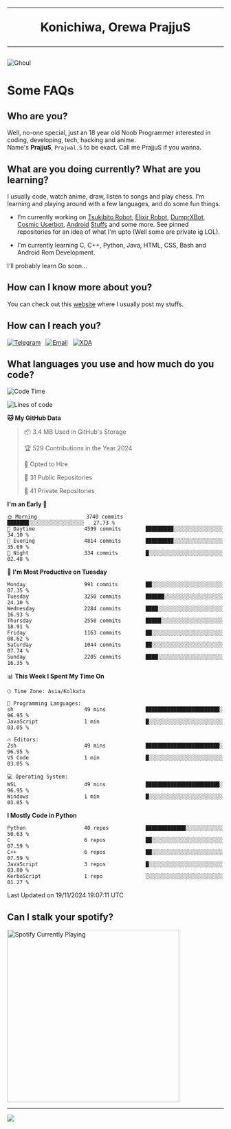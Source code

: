 <h1 align="center"><hr>Konichiwa, Orewa PrajjuS<hr></h1>


<img src="https://telegra.ph/file/6041d22c64479ee5ff802.jpg" alt="Ghoul"/>


<h1>Some FAQs</h1>


<h2>Who are you?</h2>

Well, no-one special, just an 18 year old Noob Programmer interested in coding, developing, tech, hacking and anime.
<br>
Name's <b>PrajjuS</b>, <code>Prajwal.S</code> to be exact. Call me PrajjuS if you wanna.


<h2>What are you doing currently? What are you learning?</h2>

I usually code, watch anime, draw, listen to songs and play chess. I'm learning and playing around with a few languages, and do some fun things.

- I’m currently working on <a href="Https://t.me/PrajjuSAssistantBot">Tsukibito Robot</a>, <a href="https://t.me/projectelixir_bot">Elixir Robot</a>, <a href="https://t.me/DumprXBot">DumprXBot</a>, <a href="https://github.com/SkyLab-Devs/CosmicUserbot">Cosmic Userbot</a>, <a href="https://github.com/Noob-OS">Android</a> <a href="https://github.com/PrajjuS/device_xiaomi_vince">Stuffs</a> and some more. See pinned repositories for an idea of what I'm upto (Well some are private ig LOL).

- I'm currently learning C, C++, Python, Java, HTML, CSS, Bash and Android Rom Development.

I'll probably learn Go soon...


<h2>How can I know more about you?</h2>

You can check out this <a href="https://prajjus.website">website</a> where I usually post my stuffs.


<h2>How can I reach you?</h2>

<a href="https://t.me/PrajjuS"><img src="https://img.shields.io/badge/PrajjuS-2CA5E0?style=flat-square&logo=telegram&logoColor=white" alt="Telegram"/></a>&nbsp;&nbsp;&nbsp;<a href="theprajjus@gmail.com"><img src="https://img.shields.io/badge/theprajjus@gmail.com-D14836?style=flat-square&logo=gmail&logoColor=white" alt="Email"/></a>&nbsp;&nbsp;&nbsp;<a href="https://forum.xda-developers.com/m/prajjus.10388799/"><img src="https://img.shields.io/badge/PrajjuS-F59714?style=flat-square&logo=xda-developers&logoColor=white" alt="XDA"/></a>


<h2>What languages you use and how much do you code?</h2>

<!--START_SECTION:waka-->
![Code Time](http://img.shields.io/badge/Code%20Time-826%20hrs%2011%20mins-blue)

![Lines of code](https://img.shields.io/badge/From%20Hello%20World%20I%27ve%20Written-733.6%20thousand%20lines%20of%20code-blue)

**🐱 My GitHub Data** 

> 📦 3.4 MB Used in GitHub's Storage 
 > 
> 🏆 529 Contributions in the Year 2024
 > 
> 💼 Opted to Hire
 > 
> 📜 31 Public Repositories 
 > 
> 🔑 41 Private Repositories 
 > 
**I'm an Early 🐤** 

```text
🌞 Morning                3740 commits        ███████░░░░░░░░░░░░░░░░░░   27.73 % 
🌆 Daytime                4599 commits        █████████░░░░░░░░░░░░░░░░   34.10 % 
🌃 Evening                4814 commits        █████████░░░░░░░░░░░░░░░░   35.69 % 
🌙 Night                  334 commits         █░░░░░░░░░░░░░░░░░░░░░░░░   02.48 % 
```
📅 **I'm Most Productive on Tuesday** 

```text
Monday                   991 commits         ██░░░░░░░░░░░░░░░░░░░░░░░   07.35 % 
Tuesday                  3250 commits        ██████░░░░░░░░░░░░░░░░░░░   24.10 % 
Wednesday                2284 commits        ████░░░░░░░░░░░░░░░░░░░░░   16.93 % 
Thursday                 2550 commits        █████░░░░░░░░░░░░░░░░░░░░   18.91 % 
Friday                   1163 commits        ██░░░░░░░░░░░░░░░░░░░░░░░   08.62 % 
Saturday                 1044 commits        ██░░░░░░░░░░░░░░░░░░░░░░░   07.74 % 
Sunday                   2205 commits        ████░░░░░░░░░░░░░░░░░░░░░   16.35 % 
```


📊 **This Week I Spent My Time On** 

```text
🕑︎ Time Zone: Asia/Kolkata

💬 Programming Languages: 
sh                       49 mins             ████████████████████████░   96.95 % 
JavaScript               1 min               █░░░░░░░░░░░░░░░░░░░░░░░░   03.05 % 

🔥 Editors: 
Zsh                      49 mins             ████████████████████████░   96.95 % 
VS Code                  1 min               █░░░░░░░░░░░░░░░░░░░░░░░░   03.05 % 

💻 Operating System: 
WSL                      49 mins             ████████████████████████░   96.95 % 
Windows                  1 min               █░░░░░░░░░░░░░░░░░░░░░░░░   03.05 % 
```

**I Mostly Code in Python** 

```text
Python                   40 repos            █████████████░░░░░░░░░░░░   50.63 % 
C                        6 repos             ██░░░░░░░░░░░░░░░░░░░░░░░   07.59 % 
C++                      6 repos             ██░░░░░░░░░░░░░░░░░░░░░░░   07.59 % 
JavaScript               3 repos             █░░░░░░░░░░░░░░░░░░░░░░░░   03.80 % 
KerboScript              1 repo              ░░░░░░░░░░░░░░░░░░░░░░░░░   01.27 % 
```




 Last Updated on 19/11/2024 19:07:11 UTC
<!--END_SECTION:waka-->


<h2>Can I stalk your spotify?</h2>

<a href="https://open.spotify.com/user/cotgk31v4nhw20gs5adb29jq5"><img src="https://spotify-readme-prajjus.vercel.app/api?theme=dark&rainbow=true" alt="Spotify Currently Playing" width="400px"/></a>


<hr>


<img src="https://komarev.com/ghpvc/?username=prajjus&label=Profile%20Views&color=000000&style=flat">
